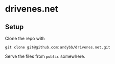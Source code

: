 # drivenes.net

## Setup
Clone the repo with

    git clone git@github.com:andybb/drivenes.net.git

Serve the files from `public` somewhere.
